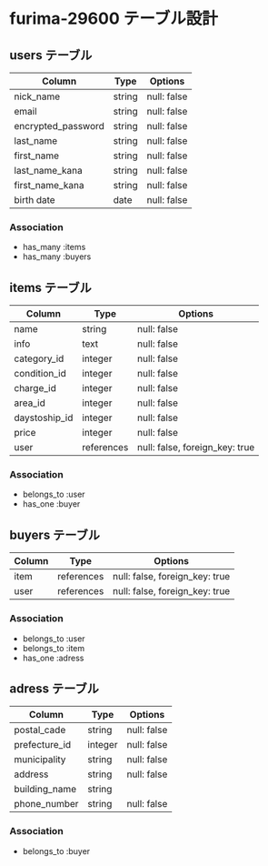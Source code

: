 # furima-29600 テーブル設計

## users テーブル

| Column             | Type   | Options     |
| -------------------| ------ | ----------- |
| nick_name          | string | null: false |
| email              | string | null: false |
| encrypted_password | string | null: false |
| last_name          | string | null: false |
| first_name         | string | null: false |
| last_name_kana     | string | null: false |
| first_name_kana    | string | null: false |
| birth date         | date   | null: false |

### Association

- has_many :items
- has_many :buyers


## items テーブル

| Column        | Type       | Options     |
| --------------|------------|--------------------------------|
| name          | string     | null: false                    |
| info          | text       | null: false                    |
| category_id   | integer    | null: false                    |
| condition_id  | integer    | null: false                    |
| charge_id     | integer    | null: false                    |
| area_id       | integer     | null: false                    |
| daystoship_id | integer     | null: false                    |
| price         | integer    | null: false                    |
| user          | references | null: false, foreign_key: true |

### Association
- belongs_to :user
- has_one :buyer



## buyers テーブル

| Column              | Type       | Options                        |
| --------------------| ---------- | ------------------------------ |
| item                | references | null: false, foreign_key: true |
| user                | references | null: false, foreign_key: true |

### Association
- belongs_to :user
- belongs_to :item
- has_one :adress


## adress テーブル

| Column        | Type    | Options     |
| ------------- | --------| ----------- |
| postal_cade   | string  | null: false |
| prefecture_id | integer | null: false |
| municipality  | string  | null: false |
| address       | string  | null: false |
| building_name | string  |             |
| phone_number  | string  | null: false |

### Association
- belongs_to :buyer
